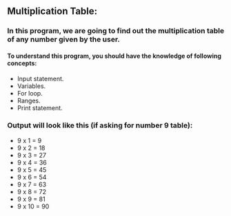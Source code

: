 ## Multiplication Table:
### In this program, we are going to find out the multiplication table of any number given by the user.
#### To understand this program, you should have the knowledge of following concepts: 
- Input statement.
- Variables.
- For loop.
- Ranges.
- Print statement.

### Output will look like this (if asking for number 9 table):
- 9 x 1 = 9
- 9 x 2 = 18
- 9 x 3 = 27
- 9 x 4 = 36
- 9 x 5 = 45
- 9 x 6 = 54
- 9 x 7 = 63
- 9 x 8 = 72
- 9 x 9 = 81
- 9 x 10 = 90
